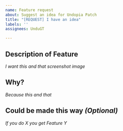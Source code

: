 ```yaml
---
name: Feature request
about: Suggest an idea for Undopia Patch
title: "[REQUEST] I have an idea"
labels: ''
assignees: UnduGT

---
```


## **Description of Feature**
*I want this and that*
*screenshot* *image*

## **Why?**
*Because this and that*

## **Could be made this way** *(Optional)*
*If you do X you get Feature Y*
